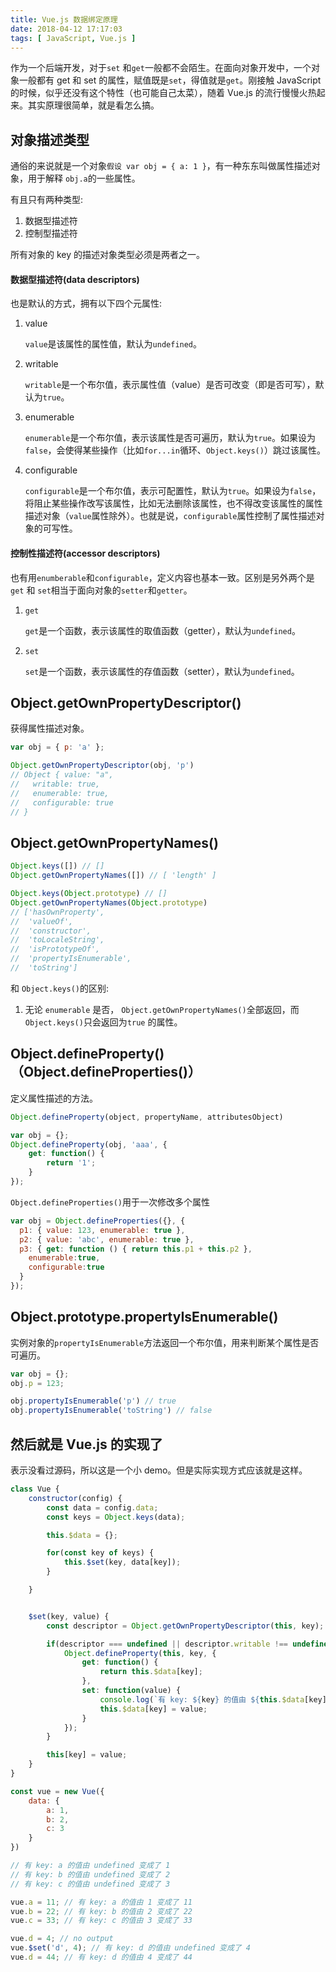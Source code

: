 ```yaml
---
title: Vue.js 数据绑定原理
date: 2018-04-12 17:17:03
tags: [ JavaScript, Vue.js ]
---
```


作为一个后端开发，对于`set` 和`get`一般都不会陌生。在面向对象开发中，一个对象一般都有 get 和 set 的属性，赋值既是`set`，得值就是`get`。刚接触 JavaScript 的时候，似乎还没有这个特性（也可能自己太菜），随着 Vue.js 的流行慢慢火热起来。其实原理很简单，就是看怎么搞。

## 对象描述类型

通俗的来说就是一个对象`假设 var obj = { a: 1 }`，有一种东东叫做属性描述对象，用于解释 `obj.a`的一些属性。

有且只有两种类型: 

1. 数据型描述符
2. 控制型描述符

所有对象的 key 的描述对象类型必须是两者之一。

#### 数据型描述符(data descriptors)

也是默认的方式，拥有以下四个元属性:

1. value

   `value`是该属性的属性值，默认为`undefined`。

2. writable

   `writable`是一个布尔值，表示属性值（value）是否可改变（即是否可写），默认为`true`。

3. enumerable

   `enumerable`是一个布尔值，表示该属性是否可遍历，默认为`true`。如果设为`false`，会使得某些操作（比如`for...in`循环、`Object.keys()`）跳过该属性。

4. configurable

   `configurable`是一个布尔值，表示可配置性，默认为`true`。如果设为`false`，将阻止某些操作改写该属性，比如无法删除该属性，也不得改变该属性的属性描述对象（`value`属性除外）。也就是说，`configurable`属性控制了属性描述对象的可写性。

#### 控制性描述符(accessor descriptors)

也有用`enumberable`和`configurable`，定义内容也基本一致。区别是另外两个是 `get` 和 `set`相当于面向对象的`setter`和`getter`。

1. `get`

   ​    `get`是一个函数，表示该属性的取值函数（getter），默认为`undefined`。

2. `set`

   `set`是一个函数，表示该属性的存值函数（setter），默认为`undefined`。

## Object.getOwnPropertyDescriptor()

获得属性描述对象。

```js
var obj = { p: 'a' };

Object.getOwnPropertyDescriptor(obj, 'p')
// Object { value: "a",
//   writable: true,
//   enumerable: true,
//   configurable: true
// }
```

## Object.getOwnPropertyNames()

```javascript
Object.keys([]) // []
Object.getOwnPropertyNames([]) // [ 'length' ]

Object.keys(Object.prototype) // []
Object.getOwnPropertyNames(Object.prototype)
// ['hasOwnProperty',
//  'valueOf',
//  'constructor',
//  'toLocaleString',
//  'isPrototypeOf',
//  'propertyIsEnumerable',
//  'toString']
```

和 `Object.keys()`的区别:

1. 无论 `enumerable` 是否， `Object.getOwnPropertyNames()`全部返回，而`Object.keys()`只会返回为`true` 的属性。



## Object.defineProperty()（Object.defineProperties()）

定义属性描述的方法。

```javascript
Object.defineProperty(object, propertyName, attributesObject)
```

```javascript
var obj = {};
Object.defineProperty(obj, 'aaa', {
    get: function() {
        return '1';
    }
});
```

`Object.defineProperties()`用于一次修改多个属性

```javascript
var obj = Object.defineProperties({}, {
  p1: { value: 123, enumerable: true },
  p2: { value: 'abc', enumerable: true },
  p3: { get: function () { return this.p1 + this.p2 },
    enumerable:true,
    configurable:true
  }
});
```

## Object.prototype.propertyIsEnumerable()

实例对象的`propertyIsEnumerable`方法返回一个布尔值，用来判断某个属性是否可遍历。

```javascript
var obj = {};
obj.p = 123;

obj.propertyIsEnumerable('p') // true
obj.propertyIsEnumerable('toString') // false
```



## 然后就是 Vue.js 的实现了

表示没看过源码，所以这是一个小 demo。但是实际实现方式应该就是这样。

```javascript
class Vue {
    constructor(config) {
        const data = config.data;
        const keys = Object.keys(data);

        this.$data = {};

        for(const key of keys) {
            this.$set(key, data[key]);
        }

    }


    $set(key, value) {
        const descriptor = Object.getOwnPropertyDescriptor(this, key);

        if(descriptor === undefined || descriptor.writable !== undefined) {
            Object.defineProperty(this, key, {
                get: function() {
                    return this.$data[key];
                },
                set: function(value) {
                    console.log(`有 key: ${key} 的值由 ${this.$data[key]} 变成了 ${value}`);
                    this.$data[key] = value;
                }
            });
        }

        this[key] = value;
    }
}

const vue = new Vue({
    data: {
        a: 1,
        b: 2,
        c: 3
    }
})

// 有 key: a 的值由 undefined 变成了 1
// 有 key: b 的值由 undefined 变成了 2
// 有 key: c 的值由 undefined 变成了 3

vue.a = 11; // 有 key: a 的值由 1 变成了 11
vue.b = 22; // 有 key: b 的值由 2 变成了 22
vue.c = 33; // 有 key: c 的值由 3 变成了 33

vue.d = 4; // no output
vue.$set('d', 4); // 有 key: d 的值由 undefined 变成了 4
vue.d = 44; // 有 key: d 的值由 4 变成了 44
```




